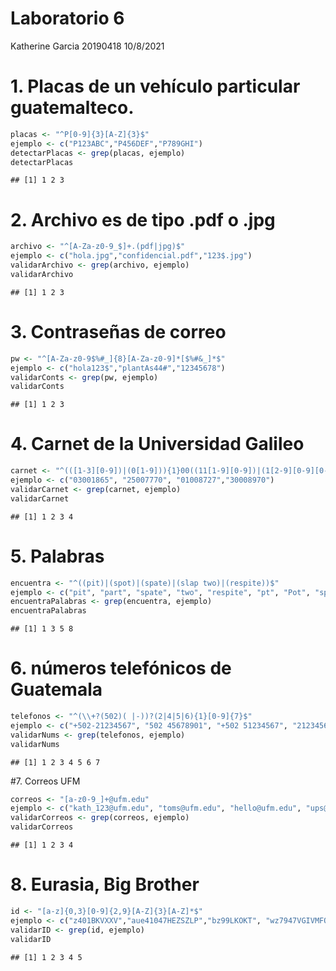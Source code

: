 Laboratorio 6
================
Katherine Garcia 20190418
10/8/2021

# 1. Placas de un vehículo particular guatemalteco.

``` r
placas <- "^P[0-9]{3}[A-Z]{3}$"
ejemplo <- c("P123ABC","P456DEF","P789GHI")
detectarPlacas <- grep(placas, ejemplo)
detectarPlacas
```

    ## [1] 1 2 3

# 2. Archivo es de tipo .pdf o .jpg

``` r
archivo <- "^[A-Za-z0-9_$]+.(pdf|jpg)$"
ejemplo <- c("hola.jpg","confidencial.pdf","123$.jpg")
validarArchivo <- grep(archivo, ejemplo)
validarArchivo
```

    ## [1] 1 2 3

# 3. Contraseñas de correo

``` r
pw <- "^[A-Za-z0-9$%#_]{8}[A-Za-z0-9]*[$%#&_]*$"
ejemplo <- c("hola123$","plantAs44#","12345678")
validarConts <- grep(pw, ejemplo)
validarConts
```

    ## [1] 1 2 3

# 4. Carnet de la Universidad Galileo

``` r
carnet <- "^(([1-3][0-9])|(0[1-9])){1}00((11[1-9][0-9])|(1[2-9][0-9][0-9])|([2-7][0-9][0-9][0-9])|(8[0-8][0-9][0-9])|(89[0-6][0-9])|(8970)){1}$"
ejemplo <- c("03001865", "25007770", "01008727","30008970")
validarCarnet <- grep(carnet, ejemplo)
validarCarnet
```

    ## [1] 1 2 3 4

# 5. Palabras

``` r
encuentra <- "^((pit)|(spot)|(spate)|(slap two)|(respite))$"
ejemplo <- c("pit", "part", "spate", "two", "respite", "pt", "Pot", "spot", "slap", "peat", "part")
encuentraPalabras <- grep(encuentra, ejemplo)
encuentraPalabras
```

    ## [1] 1 3 5 8

# 6. números telefónicos de Guatemala

``` r
telefonos <- "^(\\+?(502)( |-))?(2|4|5|6){1}[0-9]{7}$"
ejemplo <- c("+502-21234567", "502 45678901", "+502 51234567", "21234567", "41234567", "51234567", "61234567")
validarNums <- grep(telefonos, ejemplo)
validarNums
```

    ## [1] 1 2 3 4 5 6 7

\#7. Correos UFM

``` r
correos <- "[a-z0-9_]+@ufm.edu"
ejemplo <- c("kath_123@ufm.edu", "toms@ufm.edu", "hello@ufm.edu", "ups@ufm.edu")
validarCorreos <- grep(correos, ejemplo)
validarCorreos
```

    ## [1] 1 2 3 4

# 8. Eurasia, Big Brother

``` r
id <- "[a-z]{0,3}[0-9]{2,9}[A-Z]{3}[A-Z]*$"
ejemplo <- c("z401BKVXXV","aue41047HEZSZLP","bz99LKOKT", "wz7947VGIVMFOXYN", "d16736431VXMWERQL")
validarID <- grep(id, ejemplo)
validarID
```

    ## [1] 1 2 3 4 5
